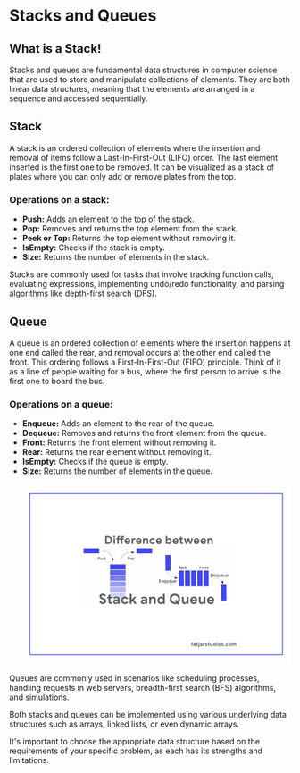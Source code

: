 # Stacks and Queues
## What is a Stack!


Stacks and queues are fundamental data structures in computer science that are used to store and manipulate collections of elements. They are both linear data structures, meaning that the elements are arranged in a sequence and accessed sequentially.

## Stack

A stack is an ordered collection of elements where the insertion and removal of items follow a Last-In-First-Out (LIFO) order. The last element inserted is the first one to be removed. It can be visualized as a stack of plates where you can only add or remove plates from the top.

### Operations on a stack:

- **Push:** Adds an element to the top of the stack.
- **Pop:** Removes and returns the top element from the stack.
- **Peek or Top:** Returns the top element without removing it.
- **IsEmpty:** Checks if the stack is empty.
- **Size:** Returns the number of elements in the stack.

Stacks are commonly used for tasks that involve tracking function calls, evaluating expressions, implementing undo/redo functionality, and parsing algorithms like depth-first search (DFS).

## Queue

A queue is an ordered collection of elements where the insertion happens at one end called the rear, and removal occurs at the other end called the front. This ordering follows a First-In-First-Out (FIFO) principle. Think of it as a line of people waiting for a bus, where the first person to arrive is the first one to board the bus.

### Operations on a queue:

- **Enqueue:** Adds an element to the rear of the queue.
- **Dequeue:** Removes and returns the front element from the queue.
- **Front:** Returns the front element without removing it.
- **Rear:** Returns the rear element without removing it.
- **IsEmpty:** Checks if the queue is empty.
- **Size:** Returns the number of elements in the queue.<br><br>
![Class_08](./difference-between-stack-queue.jpg)

Queues are commonly used in scenarios like scheduling processes, handling requests in web servers, breadth-first search (BFS) algorithms, and simulations.

Both stacks and queues can be implemented using various underlying data structures such as arrays, linked lists, or even dynamic arrays.

It's important to choose the appropriate data structure based on the requirements of your specific problem, as each has its strengths and limitations.

